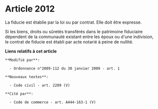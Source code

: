 # Article 2012

La fiducie est établie par la loi ou par contrat. Elle doit être expresse.

Si les biens, droits ou sûretés transférés dans le patrimoine fiduciaire dépendent de la communauté existant entre les époux
ou d'une indivision, le contrat de fiducie est établi par acte notarié à peine de nullité.

**Liens relatifs à cet article**

	**Modifié par**:

	  - Ordonnance n°2009-112 du 30 janvier 2009 - art. 1

	**Nouveaux textes**:

	  - Code civil - art. 2289 (V)

	**Cité par**:

	  - Code de commerce - art. A444-163-1 (V)
